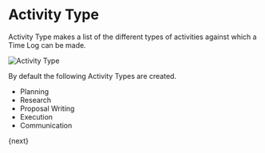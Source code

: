 # Activity Type

Activity Type makes a list of the different types of activities against which a Time Log can be made.

<img class="screenshot" alt="Activity Type" src="/docs/assets/img/project/activity_type.png">

By default the following Activity Types are created.

* Planning
* Research
* Proposal Writing
* Execution
* Communication

{next}
